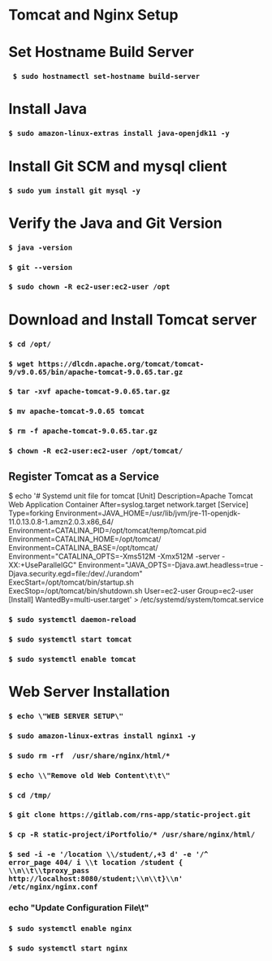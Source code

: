 # Tomcat and Nginx Setup

# Set Hostname Build Server
### ``` $ sudo hostnamectl set-hostname build-server```

# Install Java
### ```$ sudo amazon-linux-extras install java-openjdk11 -y```

# Install Git SCM and mysql client
### ```$ sudo yum install git mysql -y```

# Verify the Java and Git Version
### ```$ java -version```

### ```$ git --version```

### ```$ sudo chown -R ec2-user:ec2-user /opt```

# Download and Install Tomcat server

### ```$ cd /opt/```

### ```$ wget https://dlcdn.apache.org/tomcat/tomcat-9/v9.0.65/bin/apache-tomcat-9.0.65.tar.gz```

### ```$ tar -xvf apache-tomcat-9.0.65.tar.gz```

### ```$ mv apache-tomcat-9.0.65 tomcat```

### ```$ rm -f apache-tomcat-9.0.65.tar.gz```

### ```$ chown -R ec2-user:ec2-user /opt/tomcat/```

## Register Tomcat as a Service

$ echo '# Systemd unit file for tomcat
[Unit]
Description=Apache Tomcat Web Application Container
After=syslog.target network.target
[Service]
Type=forking
Environment=JAVA_HOME=/usr/lib/jvm/jre-11-openjdk-11.0.13.0.8-1.amzn2.0.3.x86_64/
Environment=CATALINA_PID=/opt/tomcat/temp/tomcat.pid
Environment=CATALINA_HOME=/opt/tomcat/
Environment=CATALINA_BASE=/opt/tomcat/
Environment="CATALINA_OPTS=-Xms512M -Xmx512M -server -XX:+UseParallelGC"
Environment="JAVA_OPTS=-Djava.awt.headless=true -Djava.security.egd=file:/dev/./urandom"
ExecStart=/opt/tomcat/bin/startup.sh
ExecStop=/opt/tomcat/bin/shutdown.sh
User=ec2-user
Group=ec2-user
[Install]
WantedBy=multi-user.target' > /etc/systemd/system/tomcat.service

### ```$ sudo systemctl daemon-reload```

### ```$ sudo systemctl start tomcat```

### ```$ sudo systemctl enable tomcat```

# Web Server Installation
### ```$ echo \"WEB SERVER SETUP\"```

### ```$ sudo amazon-linux-extras install nginx1 -y```

### ```$ sudo rm -rf  /usr/share/nginx/html/*```

### ```$ echo \\"Remove old Web Content\t\t\"```

### ```$ cd /tmp/```

### ```$ git clone https://gitlab.com/rns-app/static-project.git```

### ```$ cp -R static-project/iPortfolio/* /usr/share/nginx/html/```

### ```$ sed -i -e '/location \\/student/,+3 d' -e '/^        error_page 404/ i \\t location /student { \\n\\t\\tproxy_pass http://localhost:8080/student;\\n\\t}\\n' /etc/nginx/nginx.conf```

### echo "Update Configuration File\t"

### ```$ sudo systemctl enable nginx```

### ```$ sudo systemctl start nginx```
